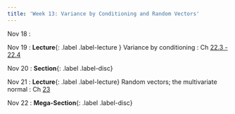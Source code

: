 ```yaml
---
title: 'Week 13: Variance by Conditioning and Random Vectors'
---
```


Nov 18
: 

Nov 19
: **Lecture**{: .label .label-lecture } Variance by conditioning
    : Ch [22.3 - 22.4](http://prob140.org/textbook/content/Chapter_22/03_Variance_by_Conditioning.html)

Nov 20
: **Section**{: .label .label-disc}

Nov 21
: **Lecture**{: .label .label-lecture} Random vectors; the multivariate normal
    : Ch [23](http://prob140.org/textbook/content/Chapter_23/00_Multivariate_Normal_RVs.html)

Nov 22
: **Mega-Section**{: .label .label-disc}